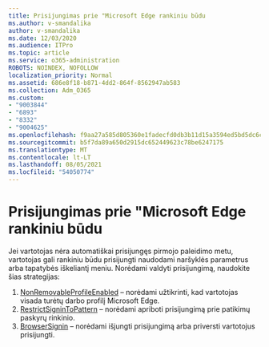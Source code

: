 ```yaml
---
title: Prisijungimas prie "Microsoft Edge rankiniu būdu
ms.author: v-smandalika
author: v-smandalika
ms.date: 12/03/2020
ms.audience: ITPro
ms.topic: article
ms.service: o365-administration
ROBOTS: NOINDEX, NOFOLLOW
localization_priority: Normal
ms.assetid: 686e8f18-b871-4dd2-864f-8562947ab583
ms.collection: Adm_O365
ms.custom:
- "9003844"
- "6893"
- "8332"
- "9004625"
ms.openlocfilehash: f9aa27a585d805360e1fadecfd0db3b11d15a3594ed5bd5dc6c68cec37a4d6a2
ms.sourcegitcommit: b5f7da89a650d2915dc652449623c78be6247175
ms.translationtype: MT
ms.contentlocale: lt-LT
ms.lasthandoff: 08/05/2021
ms.locfileid: "54050774"
---
```

# <a name="sign-in-to-microsoft-edge-manually"></a>Prisijungimas prie "Microsoft Edge rankiniu būdu

Jei vartotojas nėra automatiškai prisijungęs pirmojo paleidimo metu, vartotojas gali rankiniu būdu prisijungti naudodami naršyklės parametrus arba tapatybės iškeliantį meniu. Norėdami valdyti prisijungimą, naudokite šias strategijas:

1. [NonRemovableProfileEnabled](https://docs.microsoft.com/deployedge/microsoft-edge-policies#nonremovableprofileenabled) – norėdami užtikrinti, kad vartotojas visada turėtų darbo profilį Microsoft Edge.
2. [RestrictSigninToPattern](https://docs.microsoft.com/deployedge/microsoft-edge-policies#restrictsignintopattern) – norėdami apriboti prisijungimą prie patikimų paskyrų rinkinio.
3. [BrowserSignin](https://docs.microsoft.com/deployedge/microsoft-edge-policies#browsersignin) – norėdami išjungti prisijungimą arba priversti vartotojus prisijungti.

